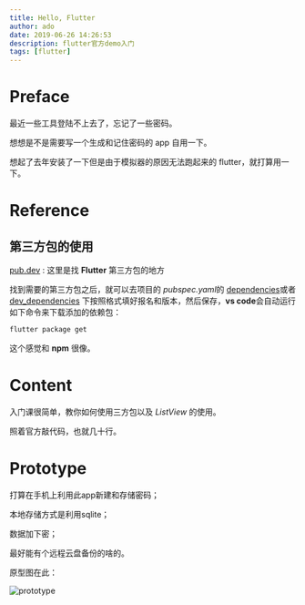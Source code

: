 ```yaml
---
title: Hello, Flutter
author: ado
date: 2019-06-26 14:26:53
description: flutter官方demo入门
tags: [flutter]
---
```


# Preface

最近一些工具登陆不上去了，忘记了一些密码。

想想是不是需要写一个生成和记住密码的 app 自用一下。

想起了去年安装了一下但是由于模拟器的原因无法跑起来的 flutter，就打算用一下。

# Reference

## 第三方包的使用

[pub.dev](<https://pub.dev/flutter>) : 这里是找 **Flutter** 第三方包的地方

找到需要的第三方包之后，就可以去项目的 *pubspec.yaml*的 <u>dependencies</u>或者 <u>dev_dependencies</u> 下按照格式填好报名和版本，然后保存，**vs code**会自动运行如下命令来下载添加的依赖包：

```sh
flutter package get
```

这个感觉和 **npm** 很像。

# Content

入门课很简单，教你如何使用三方包以及 *ListView* 的使用。

照着官方敲代码，也就几十行。



# Prototype

打算在手机上利用此app新建和存储密码；

本地存储方式是利用sqlite；

数据加下密；

最好能有个远程云盘备份的啥的。

原型图在此：

![prototype](<https://adobeattheworld.github.io/images/helloflutter.png>)

